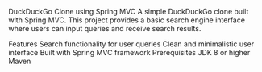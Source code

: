 DuckDuckGo Clone using Spring MVC
A simple DuckDuckGo clone built with Spring MVC. This project provides a basic search engine interface where users can input queries and receive search results.

Features
Search functionality for user queries
Clean and minimalistic user interface
Built with Spring MVC framework
Prerequisites
JDK 8 or higher
Maven

